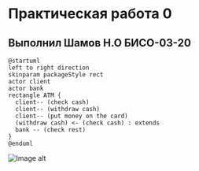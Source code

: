# Практическая работа 0
## Выполнил Шамов Н.О БИСО-03-20
```plantuml
@startuml
left to right direction
skinparam packageStyle rect
actor client
actor bank
rectangle ATM {
  client-- (check cash)
  client-- (withdraw cash)
  client-- (put money on the card)
  (withdraw cash) <- (check cash) : extends
  bank -- (check rest)
}
@enduml
```
![Image alt](https://github.com/6SHYNOBY6/TMP/blob/main/Практическая%200/zero.jpg)
